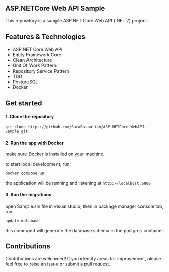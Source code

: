 ## ASP.NETCore Web API Sample

This repository is a sample ASP.NET Core Web API (.NET 7) project.

## Features & Technologies
- ASP.NET Core Web API
- Entity Framework Core
- Clean Architecture
- Unit Of Work Pattern
- Repository Service Pattern
- TDD
- PostgreSQL
- Docker

## Get started

#### 1. Clone the repository

`git clone https://github.com/SaraRasoulian/ASP.NETCore-WebAPI-Sample.git`


#### 2. Run the app with Docker

make sure [Docker](https://docs.docker.com/get-docker/) is installed on your machine.

to start local development, run:

`docker compose up`

the application will be running and listening at `http://localhost:5000`

#### 3. Run the migrations

open Sample.sln file in visual studio, then in package manager console tab, run:

`update-database`

this command will generate the database schema in the postgres container.

## Contributions
Contributions are welcomed! If you identify areas for improvement, please feel free to raise an issue or submit a pull request.
